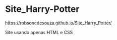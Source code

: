 # Site_Harry-Potter

 https://robsoncdesouza.github.io/Site_Harry_Potter/

Site usando apenas HTML e CSS
